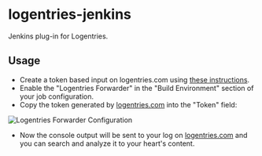 logentries-jenkins
==================

Jenkins plug-in for Logentries.

Usage
-----

 * Create a token based input on logentries.com using [these instructions](https://github.com/m0wfo/logentries-plugin.git).
 * Enable the "Logentries Forwarder" in the "Build Environment" section of your job configuration. 
 * Copy the token generated by [logentries.com](https://logentries.com) into the "Token" field:

![Logentries Forwarder Configuration](https://raw.github.com/logentries/logentries-jenkins/master/doc/img/LogentriesJenkinsConfiguration.png)

 * Now the console output will be sent to your log on [logentries.com](https://logentries.com) and you can search and analyze it to your heart's content.
